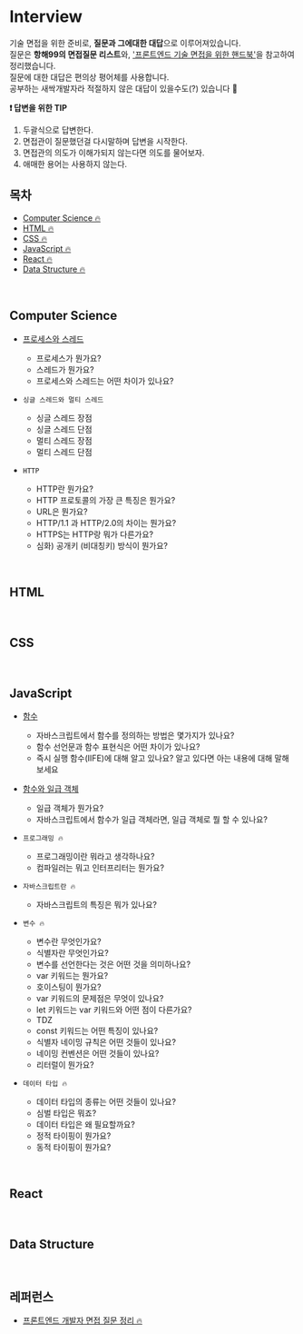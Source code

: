 # Interview

기술 면접을 위한 준비로, **질문과 그에대한 대답**으로 이루어져있습니다.<br>
질문은 **항해99의 면접질문 리스트**와, ['프론트엔드 기술 면접을 위한 핸드북'](https://github.com/khakaa/prepare_frontend_interview)을 참고하여 정리했습니다.<br>
질문에 대한 대답은 편의상 평어체를 사용합니다.<br>
공부하는 새싹개발자라 적절하지 않은 대답이 있을수도(?) 있습니다 🥲

**❗ 답변을 위한 TIP**
1. 두괄식으로 답변한다.
2. 면접관이 질문했던걸 다시말하며 답변을 시작한다.
3. 면접관의 의도가 이해가되지 않는다면 의도를 물어보자.
4. 애매한 용어는 사용하지 않는다.


## 목차

- [Computer Science 🔥](#Computer-Science)
- [HTML 🔥](#HTML)
- [CSS 🔥](#CSS)
- [JavaScript 🔥](#JavaScript)
- [React 🔥](#React)
- [Data Structure 🔥](#Data-Structure)

<br>

## Computer Science

- <a href="./CS/ProcessVsThread.md">프로세스와 스레드</a>

  - 프로세스가 뭔가요?
  - 스레드가 뭔가요?
  - 프로세스와 스레드는 어떤 차이가 있나요?

- `싱글 스레드와 멀티 스레드`

  - 싱글 스레드 장점
  - 싱글 스레드 단점
  - 멀티 스레드 장점
  - 멀티 스레드 단점

- `HTTP`

  - HTTP란 뭔가요?
  - HTTP 프로토콜의 가장 큰 특징은 뭔가요?
  - URL은 뭔가요?
  - HTTP/1.1 과 HTTP/2.0의 차이는 뭔가요?
  - HTTPS는 HTTP랑 뭐가 다른가요?
  - 심화) 공개키 (비대칭키) 방식이 뭔가요?


<!-- - cloudfront

  - aws, css, cloudfront 개념
  - CloudFront를 사용해본적이 있나요? 사용해봤다면, CloudFront로 배포하는 이유를 설명해주세요.
  - 다른 배포방법

- MVP
- UT
- JWT + 코드 🖥 -->

<br>

## HTML

<br>

## CSS

<!-- - 반응형웹과 적응형웹에 설명하시오

  - 반응형 웹이란?
  - 반응형 웹이란?
  - 반응형 웹 뷰 (내가 적용한 + 코드 🖥) 
  - [🏃‍♀️스프린터스🏃‍♀️] 반응형 디자인은 적응형 디자인과 어떻게 다른가요? -->

<br>

## JavaScript

- <a href="./JavaScript/function.md">함수</a>

  - 자바스크립트에서 함수를 정의하는 방법은 몇가지가 있나요?
  - 함수 선언문과 함수 표현식은 어떤 차이가 있나요?
  - 즉시 실행 함수(IIFE)에 대해 알고 있나요? 알고 있다면 아는 내용에 대해 말해보세요

- <a href="./JavaScript/FirstClassObject.md">함수와 일급 객체</a>

  - 일급 객체가 뭔가요?
  - 자바스크립트에서 함수가 일급 객체라면, 일급 객체로 뭘 할 수 있나요?

- `프로그래밍 🔥`

  - 프로그래밍이란 뭐라고 생각하나요?
  - 컴파일러는 뭐고 인터프리터는 뭔가요?

- `자바스크립트란 🔥`

  - 자바스크립트의 특징은 뭐가 있나요?

- `변수 🔥`

  - 변수란 무엇인가요?
  - 식별자란 무엇인가요?
  - 변수를 선언한다는 것은 어떤 것을 의미하나요?
  - var 키워드는 뭔가요?
  - 호이스팅이 뭔가요?
  - var 키워드의 문제점은 무엇이 있나요?
  - let 키워드는 var 키워드와 어떤 점이 다른가요?
  - TDZ
  - const 키워드는 어떤 특징이 있나요?
  - 식별자 네이밍 규칙은 어떤 것들이 있나요?
  - 네이밍 컨벤션은 어떤 것들이 있나요?
  - 리터럴이 뭔가요?

- `데이터 타입 🔥`

  - 데이터 타입의 종류는 어떤 것들이 있나요?
  - 심벌 타입은 뭐죠?
  - 데이터 타입은 왜 필요할까요?
  - 정적 타이핑이 뭔가요?
  - 동적 타이핑이 뭔가요?

<!-- - REST API

    - REST API가 뭔가요?
    - REST API의 구성은 어떤 것이 있나요?
    - REST API를 설계하는데 중요한 것이 있을까요?
    - RESTful하다는 것은 어떤 의미인지 설명해주세요 (RESTFul API란)
    - HTTP 요청 메서드에 대해서 아는대로 얘기해보세요
        - GET, POST 방식의 차이점  [🏃‍♀️스프린터스🏃‍♀️] 
    - Context API란?
    - Axios -->

<br>

## React

<!-- - React

  - React란
  - 리액트는 라이브러리인가요 프레임워크 인가요?
  - 리액트를 사용하는 이유 (React, 왜 사용하시나요?) [🏃‍♀️스프린터스🏃‍♀️] 
  - Angular와 React의 차이점
  - React와 Vue, Angular의 차이점은 무엇인가요?  [🏃‍♀️스프린터스🏃‍♀️] 
  - [🏃‍♀️스프린터스🏃‍♀️] React 18버전에 어떤 내용이 업데이트 되었는지 아나요?

- Redux

  - 리덕스에 대해서 아나요?
  - 왜 Redux를 사용하시나요? [🏃‍♀️스프린터스🏃‍♀️] 
  - [🏃‍♀️스프린터스🏃‍♀️] 리덕스의 장단점에 대해 설명해보세요 
  - 리덕스의 기본 원칙은?
  - Redux 말고 다른 전역 상태관리 아는 것 하나와 차이점을 말해주세요
  - [🏃‍♀️스프린터스🏃‍♀️] Redux를 주로 사용하셨는데, Flux에 대해 알고 계신가요?

- 무한스크롤(Infinite scroll) + 코드 🖥

  - 무한스크롤이란?
  - intersectionObserver api
  - 데이터 10,000개를 가지고 무한 스크롤 구현시에 가장 중요하게 고려해야 할점은?

- 소셜로그인 + 코드 🖥

  - 소셜로그인이란?
  - social oauth?

- 라이브러리 vs 패키지

  - 둘의 차이점
  - 커스텀 오버레이
  - 내가적용한 커스텀 오버레이(지도마커)
    - react-kakao-maps-sdk 인포윈도우, 마커 + 코드 🖥

- react-router-dom
- styled-components

- kakao-map + 코드 🖥
- geolocation + 코드 🖥

- 웹소켓(websocket : stomp, sockjs) + 코드 🖥

  - socket.Io, stompJS, sockJS 중 아는대로 설명해주세요 [🏃‍♀️스프린터스🏃‍♀️] 
  
- PWA  + 코드 🖥 -->


<br>

## Data Structure

<br>

## 레퍼런스

- [프론트엔드 개발자 면접 질문 정리 🔥](https://github.com/khakaa/prepare_frontend_interview)
